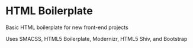 HTML Boilerplate
===========

Basic HTML boilerplate for new front-end projects

Uses SMACSS, HTML5 Boilerplate, Modernizr, HTML5 Shiv, and Bootstrap

